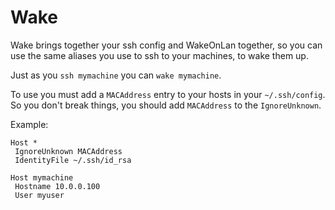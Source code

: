 # Wake
Wake brings together your ssh config and WakeOnLan together,
so you can use the same aliases you use to ssh to your machines,
to wake them up.

Just as you `ssh mymachine` you can `wake mymachine`.

To use you must add a `MACAddress` entry to your hosts in your `~/.ssh/config`.
So you don't break things, you should add `MACAddress` to the `IgnoreUnknown`.

Example:

```
Host *
 IgnoreUnknown MACAddress
 IdentityFile ~/.ssh/id_rsa

Host mymachine
 Hostname 10.0.0.100
 User myuser
```
